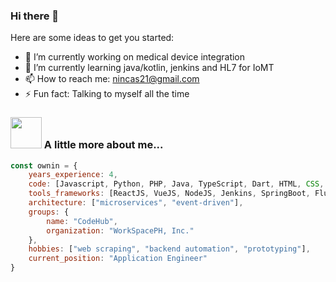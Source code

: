 ### Hi there 👋

Here are some ideas to get you started:

- 🔭 I’m currently working on medical device integration
- 🌱 I’m currently learning java/kotlin, jenkins and HL7 for IoMT
- 📫 How to reach me: nincas21@gmail.com
- ⚡ Fun fact: Talking to myself all the time

### <img src="https://media.giphy.com/media/VgCDAzcKvsR6OM0uWg/giphy.gif" width="50"> A little more about me...
```javascript
const ownin = {
    years_experience: 4,
    code: [Javascript, Python, PHP, Java, TypeScript, Dart, HTML, CSS, Shell],
    tools_frameworks: [ReactJS, VueJS, NodeJS, Jenkins, SpringBoot, Flutter],
    architecture: ["microservices", "event-driven"],
    groups: {
        name: "CodeHub",
        organization: "WorkSpacePH, Inc."
    },
    hobbies: ["web scraping", "backend automation", "prototyping"],
    current_position: "Application Engineer"
}
```
<!-- - 💬 Ask me about ... -->
<!-- - 👯 I’m looking to collaborate on ... -->
<!-- - 🤔 I’m looking for help with ... -->
<!-- - 😄 Pronouns: ... -->


